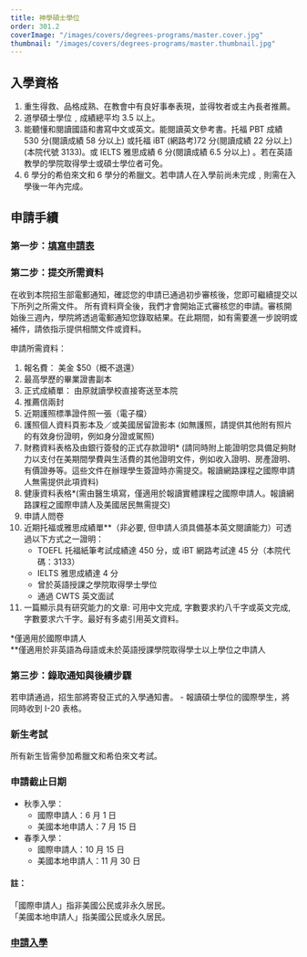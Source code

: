 ```yaml
---
title: 神學碩士學位
order: 301.2
coverImage: "/images/covers/degrees-programs/master.cover.jpg"
thumbnail: "/images/covers/degrees-programs/master.thumbnail.jpg"
---
```


## 入學資格

1. 重生得救、品格成熟、在教會中有良好事奉表現，並得牧者或主內長者推薦。
2. 道學碩士學位﹐成績總平均 3.5 以上。
3. 能聽懂和閱讀國語和書寫中文或英文。能閱讀英文參考書。托福 PBT 成績 530 分(閱讀成績 58 分以上) 或托福 iBT (網路考)72 分(閱讀成績 22 分以上) (本院代號 3133)。或 IELTS 雅思成績 6 分(閱讀成績 6.5 分以上) 。若在英語教學的學院取得學士或碩士學位者可免。
4. 6 學分的希伯來文和 6 學分的希臘文。若申請人在入學前尚未完成﹐則需在入學後一年內完成。

## 申請手續
### 第一步：[填寫申請表](https://cwts.populiweb.com/router/admissions/onlineapplications/index?application_form=2&source=3)
### 第二步：提交所需資料

在收到本院招生部電郵通知，確認您的申請已通過初步審核後，您即可繼續提交以下所列之所需文件。 所有資料齊全後，我們才會開始正式審核您的申請。審核開始後三週內，學院將透過電郵通知您錄取結果。在此期間，如有需要進一步說明或補件，請依指示提供相關文件或資料。

申請所需資料：

1. 報名費： 美金 $50（概不退還）
2. 最高學歷的畢業證書副本
3. 正式成績單： 由原就讀學校直接寄送至本院
4. 推薦信兩封
5. 近期護照標準證件照一張（電子檔）
6. 護照個人資料頁影本及／或美國居留證影本 (如無護照，請提供其他附有照片的有效身份證明，例如身分證或駕照)
7. 財務資料表格及由銀行簽發的正式存款證明\* (請同時附上能證明您具備足夠財力以支付在美期間學費與生活費的其他證明文件，例如收入證明、房產證明、有價證券等。這些文件在辦理學生簽證時亦需提交。報讀網路課程之國際申請人無需提供此項資料)
8. 健康資料表格\*(需由醫生填寫，僅適用於報讀實體課程之國際申請人。報讀網路課程之國際申請人及美國居民無需提交)
9. 申請人問卷
10. 近期托福或雅思成績單\*\*（非必要, 但申請人須具備基本英文閱讀能力）可透過以下方式之一證明：
    - TOEFL 托福紙筆考試成績達 450 分，或 iBT 網路考試達 45 分（本院代碼：3133）
    - IELTS 雅思成績達 4 分
    - 曾於英語授課之學院取得學士學位
    - 通過 CWTS 英文面試
11. 一篇顯示具有研究能力的文章: 可用中文完成, 字數要求約八千字或英文完成, 字數要求六千字。最好有多處引用英文資料。

\*僅適用於國際申請人 \
\*\*僅適用於非英語為母語或未於英語授課學院取得學士以上學位之申請人
### 第三步：錄取通知與後續步驟
若申請通過，招生部將寄發正式的入學通知書。
    - 報讀碩士學位的國際學生，將同時收到 I-20 表格。
### 新生考試
所有新生皆需參加希臘文和希伯來文考試。
### 申請截止日期
- 秋季入學：
    - 國際申請人：6 月 1 日
    - 美國本地申請人：7 月 15 日
- 春季入學：
    - 國際申請人：10 月 15 日
    - 美國本地申請人：11 月 30 日
#### 註：
「國際申請人」指非美國公民或非永久居民。\
「美國本地申請人」指美國公民或永久居民。
### [申請入學](https://cwts.populiweb.com/router/admissions/onlineapplications/index?application_form=2&source=3)
